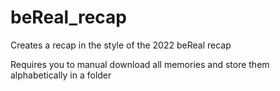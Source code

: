 # beReal_recap
Creates a recap in the style of the 2022 beReal recap

Requires you to manual download all memories and store them alphabetically in a folder
